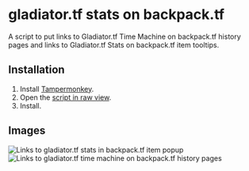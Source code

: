 # gladiator.tf stats on backpack.tf

A script to put links to Gladiator.tf Time Machine on backpack.tf history pages and links to Gladiator.tf Stats on backpack.tf item tooltips.

## Installation

1. Install [Tampermonkey](https://www.tampermonkey.net/).
2. Open the [script in raw view](https://github.com/mninc/gladiator.tf-stats-bptf/raw/master/gladiatortf-stats-bptf.user.js).
3. Install.

## Images
![Links to gladiator.tf stats in backpack.tf item popup](https://user-images.githubusercontent.com/26234962/169436145-b623f313-fb95-4a11-b293-6ace733cccf3.png)
![Links to gladiator.tf time machine on backpack.tf history pages](https://user-images.githubusercontent.com/26234962/169437056-f6954343-1d02-4e9e-b268-a75121b7f075.png)
